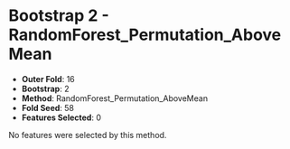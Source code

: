 # Bootstrap 2 - RandomForest_Permutation_AboveMean

- **Outer Fold**: 16
- **Bootstrap**: 2
- **Method**: RandomForest_Permutation_AboveMean
- **Fold Seed**: 58
- **Features Selected**: 0

No features were selected by this method.
